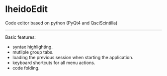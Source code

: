 lheidoEdit
==========

Code editor based on python (PyQt4 and QsciScintilla)

--------------------------------------------------------------------------------

Basic features:
 
 - syntax highlighting.
 - mutliple group tabs.
 - loading the previous session when starting the application.
 - keyboard shortcuts for all menu actions.
 - code folding.
